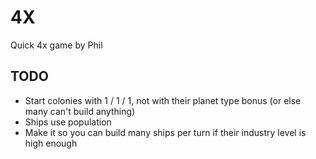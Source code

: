 4X
==

Quick 4x game by Phil


TODO
----

* Start colonies with 1 / 1 / 1, not with their planet type bonus (or else many can't build anything)
* Ships use population
* Make it so you can build many ships per turn if their industry level is high enough
